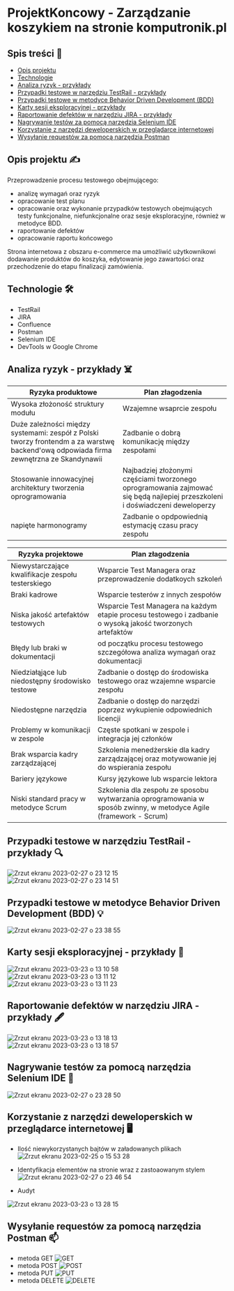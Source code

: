 # ProjektKoncowy - Zarządzanie koszykiem na stronie komputronik.pl

## Spis treści 📖

* [Opis projektu](#opis-projektu)
* [Technologie](#technologie)
* [Analiza ryzyk - przykłady](#Analiza-ryzyk---przykłady)
* [Przypadki testowe w narzędziu TestRail - przykłady](#Przypadki-testowe-w-narzędziu-TestRail---przykłady)
* [Przypadki testowe w metodyce Behavior Driven Development (BDD)](#Przypadki-testowe-w-metodyce-Behavior-Driven-Development-(BDD))
* [Karty sesji eksploracyjnej - przykłady](#Karty-sesji-eksploracyjnej---przykłady)
* [Raportowanie defektów w narzędziu JIRA - przykłady](#Raportowanie-defektów-w-narzędziu-JIRA---przykłady)
* [Nagrywanie testów za pomocą narzędzia Selenium IDE](#Nagrywanie-testów-za-pomocą-narzędzia-Selenium-IDE)
* [Korzystanie z narzędzi deweloperskich w przeglądarce internetowej](#Korzystanie-z-narzędzi-deweloperskich-w-przeglądarce-internetowej)
* [Wysyłanie requestów za pomocą narzędzia Postman](#Wysyłanie-requestów-za-pomocą-narzędzia-Postman)

## Opis projektu ✍️

Przeprowadzenie procesu testowego obejmującego: 
- analizę wymagań oraz ryzyk
- opracowanie test planu
- opracowanie oraz wykonanie przypadków testowych obejmujących testy funkcjonalne, niefunkcjonalne oraz sesje eksploracyjne, również w metodyce BDD.
- raportowanie defektów
- opracowanie raportu końcowego

Strona internetowa z obszaru e-commerce ma umożliwić użytkownikowi dodawanie produktów do
koszyka, edytowanie jego zawartości oraz przechodzenie do etapu finalizacji zamówienia.

## Technologie 🛠️

- TestRail
- JIRA
- Confluence
- Postman
- Selenium IDE
- DevTools w Google Chrome

## Analiza ryzyk - przykłady ☠️

 Ryzyka produktowe | Plan złagodzenia
 --- | ---
 Wysoka złożoność struktury modułu | Wzajemne wsaprcie zespołu
 Duże zależności między systemami: zespół z Polski tworzy frontendm a za warstwę backend'ową odpowiada firma zewnętrzna ze Skandynawii | Zadbanie o dobrą komunikację między zespołami
Stosowanie innowacyjnej architektury tworzenia oprogramowania | Najbadziej złożonymi częściami tworzonego oprogramowania zajmować się będą najlepiej przeszkoleni i doświadczeni deweloperzy
napięte harmonogramy | Zadbanie o opdpowiednią estymację czasu pracy zespołu

Ryzyka projektowe | Plan złagodzenia
--- | ---
Niewystarczające kwalifikacje zespołu testerskiego | Wsparcie Test Managera oraz przeprowadzenie dodatkoych szkoleń
Braki kadrowe | Wsparcie testerów z innych zespołów
Niska jakość artefaktów testowych | Wsparcie Test Managera na każdym etapie procesu testowego i zadbanie o wysoką jakość tworzonych artefaktów
Błędy lub braki w dokumentacji | od początku procesu testowego szczegółowa analiza wymagań oraz dokumentacji
Niedziałąjące lub niedostępny środowisko testowe | Zadbanie o dostęp do środowiska testowego oraz wzajemne wsparcie zespołu
Niedostępne narzędzia | Zadbanie o dostęp do narzędzi poprzez wykupienie odpowiednich licencji
Problemy w komunikacji w zespole | Częste spotkani w zespole i integracja jej członków
Brak wsparcia kadry zarządzającej | Szkolenia menedżerskie dla kadry zarządzającej oraz motywowanie jej do wspierania zespołu
Bariery językowe | Kursy językowe lub wsparcie lektora
Niski standard pracy w metodyce Scrum | Szkolenia dla zespołu ze sposobu wytwarzania oprogramowania w sposób zwinny, w metodyce Agile (framework - Scrum)

## Przypadki testowe w narzędziu TestRail - przykłady 🔍
![Zrzut ekranu 2023-02-27 o 23 12 15](https://user-images.githubusercontent.com/116351258/227199057-8059d1bb-c9ac-490a-9565-8dec55944d2e.png)
![Zrzut ekranu 2023-02-27 o 23 14 51](https://user-images.githubusercontent.com/116351258/227199112-b3279d63-50de-40aa-8ca8-4bda3e9d829b.png)

## Przypadki testowe w metodyce Behavior Driven Development (BDD) 💡
![Zrzut ekranu 2023-02-27 o 23 38 55](https://user-images.githubusercontent.com/116351258/227204307-ec616538-9607-41a8-beda-efd9ccfb52dd.png)

## Karty sesji eksploracyjnej - przykłady 📸
![Zrzut ekranu 2023-03-23 o 13 10 58](https://user-images.githubusercontent.com/116351258/227200043-b5a3896c-ce96-4cd4-82fc-4bce65db99ec.png)
![Zrzut ekranu 2023-03-23 o 13 11 12](https://user-images.githubusercontent.com/116351258/227200098-ecedea67-9637-4271-b4b6-58b70a101271.png)
![Zrzut ekranu 2023-03-23 o 13 11 23](https://user-images.githubusercontent.com/116351258/227200151-40e910d8-5f4e-4aa2-8215-66e714b82d5e.png)

## Raportowanie defektów w narzędziu JIRA - przykłady 🖋️
![Zrzut ekranu 2023-03-23 o 13 18 13](https://user-images.githubusercontent.com/116351258/227201800-8fe9e337-9e33-40f0-9aee-899e4e86ee3d.png)
![Zrzut ekranu 2023-03-23 o 13 18 57](https://user-images.githubusercontent.com/116351258/227201833-ef0fa5ef-a420-4140-a843-cbfcba79f954.png)

## Nagrywanie testów za pomocą narzędzia Selenium IDE 🎥
![Zrzut ekranu 2023-02-27 o 23 28 50](https://user-images.githubusercontent.com/116351258/227202168-e99f8984-e05b-4c11-bbc4-6f9c1c892494.png)

## Korzystanie z narzędzi deweloperskich w przeglądarce internetowej 🖥️
- Ilość niewykorzystanych bajtów w załadowanych plikach
![Zrzut ekranu 2023-02-25 o 15 53 28](https://user-images.githubusercontent.com/116351258/227202728-15028679-c0af-4f2f-8424-9c1f5c7bcfe7.png)

- Identyfikacja elementów na stronie wraz z zastoaowanym stylem
![Zrzut ekranu 2023-02-27 o 23 46 54](https://user-images.githubusercontent.com/116351258/227202958-3f9824fb-3f36-4cb4-9c9a-815aa9b0e404.png)

- Audyt

![Zrzut ekranu 2023-03-23 o 13 28 15](https://user-images.githubusercontent.com/116351258/227204007-f1fec9b5-4237-4f0c-aa6f-d183b85ee9f3.png)

## Wysyłanie requestów za pomocą narzędzia Postman 📫
- metoda GET
![GET](https://user-images.githubusercontent.com/116351258/227205117-f0895dea-fcc6-4ed1-a72a-a4747825cefe.png)
- metoda POST
![POST](https://user-images.githubusercontent.com/116351258/227205209-0f9d8275-b303-443a-8dc2-dc239b42a814.png)
- metoda PUT
![PUT](https://user-images.githubusercontent.com/116351258/227205276-978b7ffe-e231-4bfa-99cc-43ed4923309c.png)
- metoda DELETE
![DELETE](https://user-images.githubusercontent.com/116351258/227205338-563efcdc-d992-4db2-aa98-66f5833ffe28.png)







